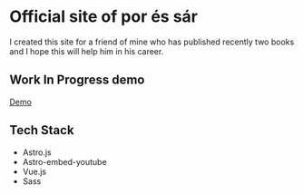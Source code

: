 # Official site of por és sár

I created this site for a friend of mine who has published recently two books and I hope this will help him in his career.

## Work In Progress demo

[Demo](https://por-es-sar.netlify.app/)

## Tech Stack

- Astro.js
- Astro-embed-youtube
- Vue.js
- Sass
